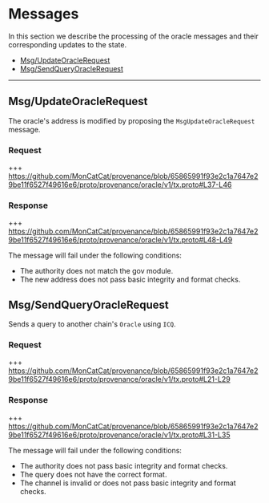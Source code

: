 <!--
order: 3
-->

# Messages

In this section we describe the processing of the oracle messages and their corresponding updates to the state.

<!-- TOC 2 -->
  - [Msg/UpdateOracleRequest](#msgupdateoraclerequest)
  - [Msg/SendQueryOracleRequest](#msgsendqueryoraclerequest)


---
## Msg/UpdateOracleRequest

The oracle's address is modified by proposing the `MsgUpdateOracleRequest` message.

### Request

+++ https://github.com/MonCatCat/provenance/blob/65865991f93e2c1a7647e29be11f6527f49616e6/proto/provenance/oracle/v1/tx.proto#L37-L46

### Response

+++ https://github.com/MonCatCat/provenance/blob/65865991f93e2c1a7647e29be11f6527f49616e6/proto/provenance/oracle/v1/tx.proto#L48-L49

The message will fail under the following conditions:
* The authority does not match the gov module.
* The new address does not pass basic integrity and format checks.

## Msg/SendQueryOracleRequest

Sends a query to another chain's `Oracle` using `ICQ`.

### Request

+++ https://github.com/MonCatCat/provenance/blob/65865991f93e2c1a7647e29be11f6527f49616e6/proto/provenance/oracle/v1/tx.proto#L21-L29

### Response

+++ https://github.com/MonCatCat/provenance/blob/65865991f93e2c1a7647e29be11f6527f49616e6/proto/provenance/oracle/v1/tx.proto#L31-L35

The message will fail under the following conditions:
* The authority does not pass basic integrity and format checks.
* The query does not have the correct format.
* The channel is invalid or does not pass basic integrity and format checks.
